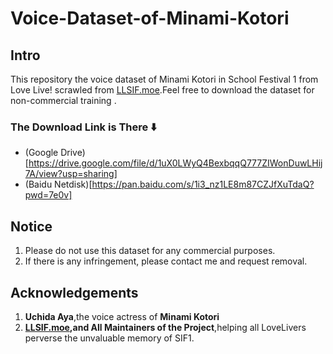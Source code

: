 # Voice-Dataset-of-Minami-Kotori

## Intro
This repository the voice dataset of Minami Kotori in School Festival 1 from Love Live! scrawled from [LLSIF.moe](https://card.llsif.moe/).Feel free to download the dataset for non-commercial training .

### The Download Link is There ⬇️
+ (Google Drive)[https://drive.google.com/file/d/1uX0LWyQ4BexbqqQ777ZIWonDuwLHij7A/view?usp=sharing]
+ (Baidu Netdisk)[https://pan.baidu.com/s/1i3_nz1LE8m87CZJfXuTdaQ?pwd=7e0v]
## Notice
1. Please do not use this dataset for any commercial purposes.
2. If there is any infringement, please contact me and request removal.

## Acknowledgements
1. **Uchida Aya**,the voice actress of **Minami Kotori**
2. **[LLSIF.moe](https://card.llsif.moe/),and All Maintainers of the Project**,helping all LoveLivers perverse the unvaluable memory of SIF1.
